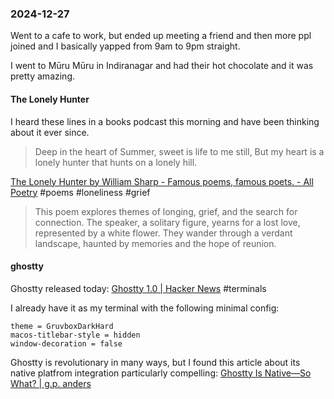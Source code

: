 ### 2024-12-27
Went to a cafe to work, but ended up meeting a friend and then more ppl joined and I basically yapped from 9am to 9pm straight.

I went to Mūru Mūru in Indiranagar and had their hot chocolate and it was pretty amazing.
#### The Lonely Hunter
I heard these lines in a books podcast this morning and have been thinking about it ever since.

> Deep in the heart of Summer, sweet is life to
>	me still,
> But my heart is a lonely hunter that hunts on
>	a lonely hill.

[The Lonely Hunter by William Sharp - Famous poems, famous poets. - All Poetry](https://allpoetry.com/poem/13210957-The-Lonely-Hunter-by-William-Sharp) #poems #loneliness #grief

> 	This poem explores themes of longing, grief, and the search for connection. The speaker, a solitary figure, yearns for a lost love, represented by a white flower. They wander through a verdant landscape, haunted by memories and the hope of reunion.

#### ghostty
Ghostty released today: [Ghostty 1.0 | Hacker News](https://news.ycombinator.com/item?id=42517447) #terminals

I already have it as my terminal with the following minimal config:

```
theme = GruvboxDarkHard
macos-titlebar-style = hidden
window-decoration = false
```

Ghostty is revolutionary in many ways, but I found this article about its native platfrom integration particularly compelling: [Ghostty Is Native—So What? | g.p. anders](https://gpanders.com/blog/ghostty-is-native-so-what/)
